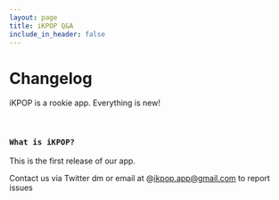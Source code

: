 ```yaml
---
layout: page
title: iKPOP Q&A
include_in_header: false
---
```


# Changelog
iKPOP is a rookie app. Everything is new!

<br>

### `What is iKPOP?`
This is the first release of our app. 

Contact us via Twitter dm or email at @ikpop.app@gmail.com to report issues
